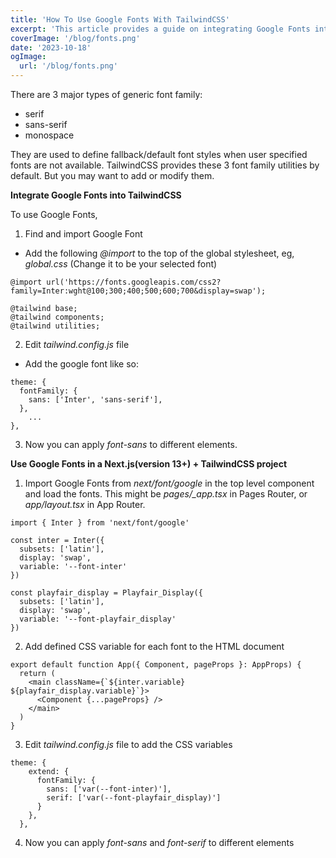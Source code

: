 ```yaml
---
title: 'How To Use Google Fonts With TailwindCSS'
excerpt: 'This article provides a guide on integrating Google Fonts into your project with TailwindCSS, including instructions for using them within a Next.js(version 13+) project.'
coverImage: '/blog/fonts.png'
date: '2023-10-18'
ogImage:
  url: '/blog/fonts.png'
---
```


There are 3 major types of generic font family:
  - serif
  - sans-serif
  - monospace

They are used to define fallback/default font styles when user specified fonts are not available. TailwindCSS provides these 3 font family utilities by default. But you may want to add or modify them.

**Integrate Google Fonts into TailwindCSS**

To use Google Fonts,

1. Find and import Google Font
- Add the following *@import* to the top of the global stylesheet, eg, *global.css*
(Change it to be your selected font)
```
@import url('https://fonts.googleapis.com/css2?family=Inter:wght@100;300;400;500;600;700&display=swap');

@tailwind base;
@tailwind components;
@tailwind utilities;
```
2. Edit *tailwind.config.js* file
- Add the google font like so:
```
theme: {
  fontFamily: {
    sans: ['Inter', 'sans-serif'],
  },
    ...
},
```
3. Now you can apply *font-sans* to different elements.  

**Use Google Fonts in a Next.js(version 13+) + TailwindCSS project**
1. Import Google Fonts from *next/font/google* in the top level component and load the fonts. This might be *pages/_app.tsx* in Pages Router, or *app/layout.tsx* in App Router.
```
import { Inter } from 'next/font/google'

const inter = Inter({ 
  subsets: ['latin'],
  display: 'swap',
  variable: '--font-inter'
})

const playfair_display = Playfair_Display({ 
  subsets: ['latin'],
  display: 'swap',
  variable: '--font-playfair_display'
})
```
2. Add defined CSS variable for each font to the HTML document
```
export default function App({ Component, pageProps }: AppProps) {
  return (
    <main className={`${inter.variable} ${playfair_display.variable}`}>
      <Component {...pageProps} />
    </main>
  )
}
```
3. Edit *tailwind.config.js* file to add the CSS variables
```
theme: {
    extend: {
      fontFamily: {
        sans: ['var(--font-inter)'],
        serif: ['var(--font-playfair_display)']
      }
    },
  },
```
4. Now you can apply *font-sans* and *font-serif* to different elements



